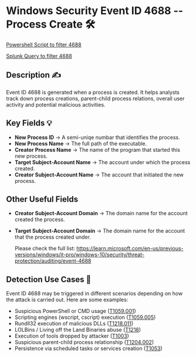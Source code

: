 # Windows Security Event ID 4688 -- Process Create 🛠

[Powershell Script to filter 4688](../../Powershell/EventQueries/Windows-Security/Get-4688procreate.ps1)

[Splunk Query to filter 4688](../../Splunk/SingleQueries/4688_procreate.spl)

## Description ✍
Event ID 4688 is generated when a process is created. It helps analysts track down process creations, parent-child process relations, overall user activity and potential malicious activities.

## Key Fields 💡
- **New Process ID** -> A semi-uniqe numbar that identifies the process.
- **New Process Name** -> The full path of the executable.
- **Creator Process Name** -> The name of the program that started this new process.
- **Target Subject-Account Name** -> The account under which the process created.
- **Creator Subject-Account Name** -> The account that initiated the new process.

## Other Useful Fields
- **Creator Subject-Account Domain** -> The domain name for the account created the process.
- **Target Subject-Account Domain** -> The domain name for the account that the process created under.

  Please check the full list: https://learn.microsoft.com/en-us/previous-versions/windows/it-pro/windows-10/security/threat-protection/auditing/event-4688

## Detection Use Cases 🎯
Event ID 4688 may be triggered in different scenarios depending on how the attack is carried out. Here are some examples:
- Suspicious PowerShell or CMD usage ([T1059.001](https://attack.mitre.org/techniques/T1059/001/))
- Scripting engines (wscript, cscript) execution ([T1059.005](https://attack.mitre.org/techniques/T1059/005/))
- Rundll32 execution of malicious DLLs ([T1218.011](https://attack.mitre.org/techniques/T1218/011/))
- LOLBins / Living off the Land Binaries abuse ([T1218](https://attack.mitre.org/techniques/T1218/))
- Execution of tools dropped by attacker ([T1003](https://attack.mitre.org/techniques/T1003/))
- Suspicious parent-child process relationship ([T1204.002](https://attack.mitre.org/techniques/T1204/002/))
- Persistence via scheduled tasks or services creation ([T1053](https://attack.mitre.org/techniques/T1053/))

  
